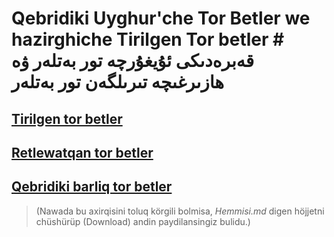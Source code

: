 # Qebridiki Uyghur'che Tor Betler we hazirghiche Tirilgen Tor betler # قەبرەدىكى ئۇيغۇرچە تور بەتلەر ۋە ھازىرغىچە تىرىلگەن تور بەتلەر

## [Tirilgen tor betler](./Tirilgen_Tor_Betler.md)<br>
## [Retlewatqan tor betler](./Retlewatqan.md)<br>
## [Qebridiki barliq tor betler](./Hemmisi.md) 
> (Nawada bu axirqisini toluq körgili bolmisa, _Hemmisi.md_ digen höjjetni chüshürüp (Download) andin paydilansingiz bulidu.)<br>


